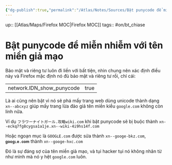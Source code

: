 ```yaml
---
{"dg-publish":true,"permalink":"/Atlas/Notes/Sources/Bật punycode để miễn nhiễm với tên miền giả mạo/","noteIcon":""}
---
```


up:: [[Atlas/Maps/Firefox MOC\|Firefox MOC]]
tags:: #on/bt_chiase 

# Bật punycode để miễn nhiễm với tên miền giả mạo
Bảo mật và riêng tư luôn đi liền với bất tiện, nhìn chung nên xác định điều này và Firefox mặc định nó đủ bảo mật và riêng tư rồi, chỉ cái:  

|   |   |
|---|---|
|network.IDN_show_punycode|true|
  
Là ai cũng nên bật vì nó sẽ phá mấy trang web dùng unicode thành dạng `xn--abcxyz` giúp mấy trang lừa đảo giả tên miền kiểu `google.com` không còn linh nữa.  
  
Ví dụ `フラワーナイトガール.攻略wiki.com` khi bật punycode sẽ bị buộc thành `xn--eckq7fg8cygsa1a1je.xn--wiki-4i9hs14f.com`  
  
Hoặc ngoạn mục là `GOOGᒪE.com` được sửa thành `xn--googe-bkz.com`, `𝐠𝐨𝐨𝐠ʟ𝐞.𝐜𝐨𝐦` thành `xn--googe-hxc.com`  
  
Đó là sự đáng sợ của tên miền giả mạo, và tụi hacker tụi nó không nhân từ như mình mà nó y hệt `google.com` luôn.